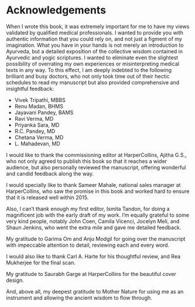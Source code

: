 # Acknowledgements

When I wrote this book, it was extremely important for me to have my views validated by qualified medical professionals. I wanted to provide you with authentic information that you could rely on, and not just a figment of my imagination. What you have in your hands is not merely an introduction to Ayurveda, but a detailed exposition of the collective wisdom contained in Ayurvedic and yogic scriptures. I wanted to eliminate even the slightest possibility of overrating my own experiences or misinterpreting medical texts in any way. To this effect, I am deeply indebted to the following brilliant and busy doctors, who not only took time out of their hectic schedules to read my manuscript but also provided comprehensive and insightful feedback:
- Vivek Tripathi, MBBS
- Renu Madan, BHMS
- Jayavani Pandey, BAMS
- Ravi Verma, MD
- Priyanka Sara, MD
- R.C. Pandey, MD
- Chetana Verma, MD
- L. Mahadevan, MD

I would like to thank the commissioning editor at HarperCollins, Ajitha G.S., who not only agreed to publish this book so that it reaches a wider audience, but also personally reviewed the manuscript, offering wonderful and candid feedback along the way.

I would specially like to thank Sameer Mahale, national sales manager at HarperCollins, who saw the promise in this book and worked hard to ensure that it is released well within 2015.

Also, I can’t thank enough my first editor, Ismita Tandon, for doing a magnificent job with the early draft of my work. I’m equally grateful to some very kind people, notably John Coen, Camila Vicenci, Jocelyn Meli, and Shaun Jenkins, who went the extra mile and gave me detailed feedback.

My gratitude to Garima Om and Anju Modgil for going over the manuscript with impeccable attention to detail, reviewing each and every word.

I would also like to thank Carl A. Harte for his thoughtful review, and Rea Mukherjee for the final scan.

My gratitude to Saurabh Garge at HarperCollins for the beautiful cover design.

And, above all, my deepest gratitude to Mother Nature for using me as an instrument and allowing the ancient wisdom to flow through.
